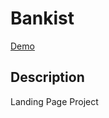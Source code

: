 # Bankist

[Demo](https://bankist-landing-page-demo.netlify.app/)

## Description

Landing Page Project
